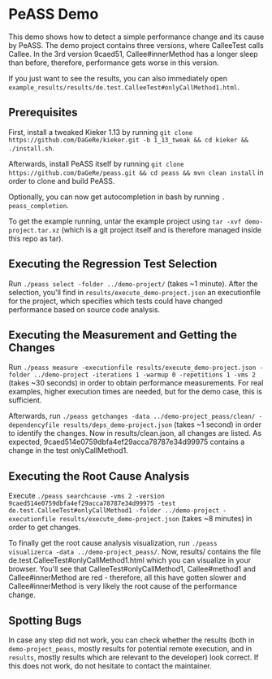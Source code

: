# PeASS Demo

This demo shows how to detect a simple performance change and its cause by PeASS. The demo project contains three versions, where CalleeTest calls Callee. In the 3rd version 9caed51, Callee#innerMethod has a longer sleep than before, therefore, performance gets worse in this version.

If you just want to see the results, you can also immediately open `example_results/results/de.test.CalleeTest#onlyCallMethod1.html`.

## Prerequisites

First, install a tweaked Kieker 1.13 by running `git clone https://github.com/DaGeRe/kieker.git -b 1_13_tweak && cd kieker && ./install.sh`. 

Afterwards, install PeASS itself by running `git clone https://github.com/DaGeRe/peass.git && cd peass && mvn clean install` in order to clone and build PeASS.

Optionally, you can now get autocompletion in bash by running `. peass_completion`.

To get the example running, untar the example project using `tar -xvf demo-project.tar.xz` (which is a git project itself and is therefore managed inside this repo as tar).

## Executing the Regression Test Selection

Run `./peass select -folder ../demo-project/` (takes ~1 minute). After the selection, you'll find in `results/execute_demo-project.json` an executionfile for the project, which specifies which tests could have changed performance based on source code analysis.

## Executing the Measurement and Getting the Changes

Run `./peass measure -executionfile results/execute_demo-project.json -folder ../demo-project -iterations 1 -warmup 0 -repetitions 1 -vms 2` (takes ~30 seconds) in order to obtain performance measurements. For real examples, higher execution times are needed, but for the demo case, this is sufficient.

Afterwards, run `./peass getchanges -data ../demo-project_peass/clean/ -dependencyfile results/deps_demo-project.json` (takes ~1 second) in order to identify the changes. Now in results/clean.json, all changes are listed. As expected, 9caed514e0759dbfa4ef29acca78787e34d99975 contains a change in the test onlyCallMethod1. 

## Executing the Root Cause Analysis

Execute `./peass searchcause -vms 2 -version 9caed514e0759dbfa4ef29acca78787e34d99975 -test de.test.CalleeTest#onlyCallMethod1 -folder ../demo-project -executionfile results/execute_demo-project.json` (takes ~8 minutes) in order to get changes.

To finally get the root cause analysis visualization, run `./peass visualizerca -data ../demo-project_peass/`. Now, results/ contains the file de.test.CalleeTest#onlyCallMethod1.html which you can visualize in your browser. You'll see that CalleeTest#onlyCallMethod1, Callee#method1 and Callee#innerMethod are red - therefore, all this have gotten slower and Callee#innerMethod is very likely the root cause of the performance change.

## Spotting Bugs

In case any step did not work, you can check whether the results (both in `demo-project_peass`, mostly results for potential remote execution, and in `results`, mostly results which are relevant to the developer) look correct. If this does not work, do not hesitate to contact the maintainer. 
